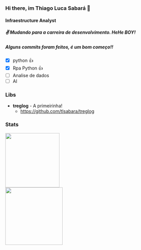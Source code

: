 ### Hi there, im Thiago Luca Sabará 👋
#### Infraestructure Analyst
##### ✌ Mudando para a carreira de desenvolvimento. HeHe BOY!
##### Alguns commits foram feitos, é um bom começo!! 
 - [x] python :+1:
 - [x] Rpa Python :+1:
 - [ ] Analise de dados
 - [ ] AI
### Libs
* **treglog** - A primeirinha!
  * https://github.com/tlsabara/treglog

### Stats
<div align="left">
  <a href="https://www.linkedin.com/in/tlsabara/">
  <img height="170em" src="https://github-readme-stats.vercel.app/api?username=tlsabara&show_icons=true&theme=dark&include_all_commits=true&count_private=true"/>
  <br>
  <img height="180em" src="https://github-readme-stats.vercel.app/api/top-langs/?username=tlsabara&langs_count=10&theme=dark"/>
</div>

